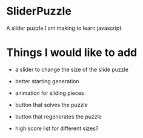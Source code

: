 # SliderPuzzle
A slider puzzle I am making to learn javascript

# Things I would like to add
- a slider to change the size of the slide puzzle

- better starting generation

- animation for sliding pieces

- button that solves the puzzle

- button that regenerates the puzzle

- high score list for different sizes?

